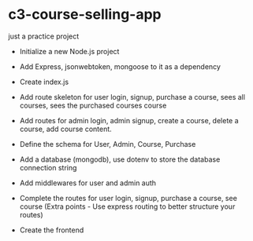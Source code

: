 # c3-course-selling-app
just a practice project


*   Initialize a new Node.js project

*   Add Express, jsonwebtoken, mongoose to it as a dependency

*   Create index.js

*   Add route skeleton for user login, signup, purchase a course, sees all courses, sees the purchased courses course

*   Add routes for admin login, admin signup, create a course, delete a course, add course content.

*   Define the schema for User, Admin, Course, Purchase

*   Add a database (mongodb), use dotenv to store the database connection string

*   Add middlewares for user and admin auth

*   Complete the routes for user login, signup, purchase a course, see course (Extra points - Use express routing to better structure your routes)

*   Create the frontend
